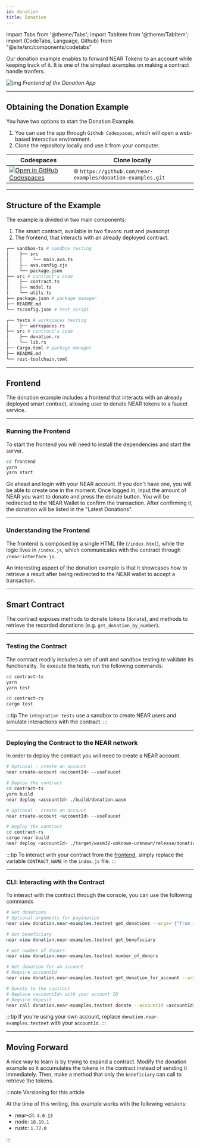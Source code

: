 ```yaml
---
id: donation
title: Donation
---
```


import Tabs from '@theme/Tabs';
import TabItem from '@theme/TabItem';
import {CodeTabs, Language, Github} from "@site/src/components/codetabs"

Our donation example enables to forward NEAR Tokens to an account while keeping track of it. It is one of the simplest examples on making a contract handle tranfers.

![img](/docs/assets/examples/donation.png) _Frontend of the Donation App_

---

## Obtaining the Donation Example

You have two options to start the Donation Example.

1. You can use the app through `Github Codespaces`, which will open a web-based interactive environment.
2. Clone the repository locally and use it from your computer.

| Codespaces                                                                                                                      | Clone locally                                              |
| ------------------------------------------------------------------------------------------------------------------------------- | ---------------------------------------------------------- |
| [![Open in GitHub Codespaces](https://github.com/codespaces/badge.svg)](https://codespaces.new/near-examples/donation-examples) | 🌐 `https://github.com/near-examples/donation-examples.git` |

---

## Structure of the Example

The example is divided in two main components:

1. The smart contract, available in two flavors: rust and javascript
2. The frontend, that interacts with an already deployed contract.

<Tabs>

  <TabItem value="🌐 JavaScript">

```bash
┌── sandbox-ts # sandbox testing
│    ├── src
│    │    └── main.ava.ts
│    ├── ava.config.cjs
│    └── package.json
├── src # contract's code
│    ├── contract.ts
│    ├── model.ts
│    └── utils.ts
├── package.json # package manager
├── README.md
└── tsconfig.json # test script
```

  </TabItem>

  <TabItem value="🦀 Rust">

```bash
┌── tests # workspaces testing
│    ├── workspaces.rs
├── src # contract's code
│    ├── donation.rs
│    └── lib.rs
├── Cargo.toml # package manager
├── README.md
└── rust-toolchain.toml
```

  </TabItem>

</Tabs>

---

## Frontend

The donation example includes a frontend that interacts with an already deployed smart contract, allowing user to donate NEAR tokens to a faucet service.

<hr class="subsection" />

### Running the Frontend

To start the frontend you will need to install the dependencies and start the server.

```bash
cd frontend
yarn
yarn start
```

Go ahead and login with your NEAR account. If you don't have one, you will be able to create one in the moment. Once logged in, input the amount of NEAR you want to donate and press the donate button. You will be redirected to the NEAR Wallet to confirm the transaction. After confirming it, the donation will be listed in the "Latest Donations".

<hr class="subsection" />

### Understanding the Frontend

The frontend is composed by a single HTML file (`/index.html`), while the logic lives in `/index.js`, which communicates with the contract through `/near-interface.js`.

<Language value="" language="js">
  <Github fname="index.js"
          url="https://github.com/near-examples/donation-examples/blob/main/frontend/index.js"
          start="71" end="93" />
  <Github fname="near-interface.js"
          url="https://github.com/near-examples/donation-examples/blob/main/frontend/near-interface.js"
          start="29" end="32" />
  <Github fname="near-wallet.js"
          url="https://github.com/near-examples/donation-examples/blob/main/frontend/near-wallet.js"
          start="105" end="113" />
</Language>

An interesting aspect of the donation example is that it showcases how to retrieve a result after being redirected to the NEAR wallet to accept a transaction.

---

## Smart Contract

The contract exposes methods to donate tokens (`donate`), and methods to retrieve the recorded donations (e.g. `get_donation_by_number`).

<CodeTabs>
  <Language value="🌐 JavaScript" language="ts">
    <Github fname="contract.ts"
            url="https://github.com/near-examples/donation-examples/blob/main/contract-ts/src/contract.ts"
            start="16" end="44" />
  </Language>
  <Language value="🦀 Rust" language="rust">
    <Github fname="lib.rs"
            url="https://github.com/near-examples/donation-examples/blob/main/contract-rs/src/donation.rs"
            start="22" end="65" />
  </Language>
</CodeTabs>

<hr class="subsection" />

### Testing the Contract

The contract readily includes a set of unit and sandbox testing to validate its functionality. To execute the tests, run the following commands:

<Tabs>
  <TabItem value="🌐 JavaScript">

  ```bash
  cd contract-ts
  yarn
  yarn test
  ```

  </TabItem>
  <TabItem value="🦀 Rust">
  
  ```bash
  cd contract-rs
  cargo test
  ```

  </TabItem>

</Tabs>

:::tip The `integration tests` use a sandbox to create NEAR users and simulate interactions with the contract. :::

<hr class="subsection" />

### Deploying the Contract to the NEAR network

In order to deploy the contract you will need to create a NEAR account.

<Tabs>
  <TabItem value="🌐 JavaScript">

```bash
# Optional - create an account
near create-account <accountId> --useFaucet

# Deploy the contract
cd contract-ts
yarn build
near deploy <accountId> ./build/donation.wasm
```

  </TabItem>
  <TabItem value="🦀 Rust">

```bash
# Optional - create an account
near create-account <accountId> --useFaucet

# Deploy the contract
cd contract-rs
cargo near build
near deploy <accountId> ./target/wasm32-unknown-unknown/release/donation.wasm
```

  </TabItem>
</Tabs>

:::tip To interact with your contract from the [frontend](#frontend), simply replace the variable `CONTRACT_NAME` in the `index.js` file. :::

<hr class="subsection" />

### CLI: Interacting with the Contract

To interact with the contract through the console, you can use the following commands

```bash
# Get donations 
# Optional arguments for pagination
near view donation.near-examples.testnet get_donations --args='{"from_index": 0,"limit": 10}'

# Get beneficiary
near view donation.near-examples.testnet get_beneficiary

# Get number of donors
near view donation.near-examples.testnet number_of_donors

# Get donation for an account 
# Require accountId
near view donation.near-examples.testnet get_donation_for_account --args='{"account_id":<accountId>}'

# Donate to the contract 
# Replace <accountId> with your account ID
# Require deposit
near call donation.near-examples.testnet donate --accountId <accountId> --deposit 0.1
```

:::tip If you're using your own account, replace `donation.near-examples.testnet` with your `accountId`. :::

---

## Moving Forward

A nice way to learn is by trying to expand a contract. Modify the donation example so it accumulates the tokens in the contract instead of sending it immediately. Then, make a method that only the `beneficiary` can call to retrieve the tokens.

:::note Versioning for this article

At the time of this writing, this example works with the following versions:

- near-cli: `4.0.13`
- node: `18.19.1`
- rustc: `1.77.0`

:::
